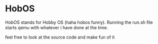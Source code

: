 # HobOS

HobOS stands for Hobby OS (haha hobos funny).
 Running the run.sh file starts qemu with whatever i have done at the time.

 
feel free to look at the source code and make fun of it
